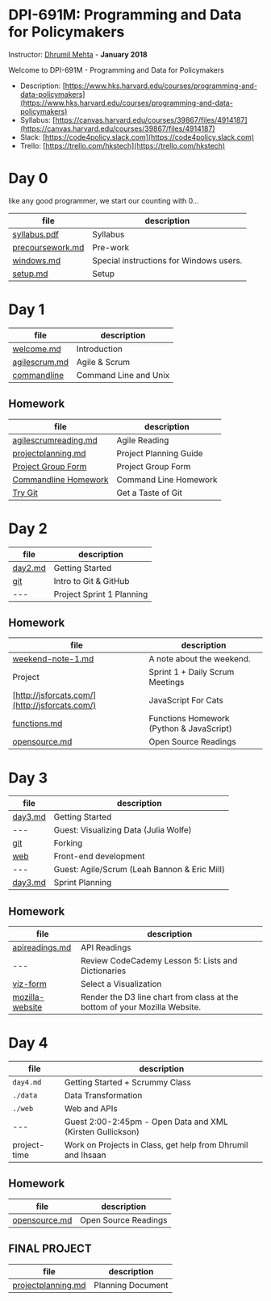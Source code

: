 # DPI-691M: Programming and Data for Policymakers
Instructor: [Dhrumil Mehta](https://www.hks.harvard.edu/faculty/dhrumil-mehta) - **January 2018**

Welcome to DPI-691M - Programming and Data for Policymakers

* Description:
[https://www.hks.harvard.edu/courses/programming-and-data-policymakers](https://www.hks.harvard.edu/courses/programming-and-data-policymakers)
* Syllabus: [https://canvas.harvard.edu/courses/39867/files/4914187](https://canvas.harvard.edu/courses/39867/files/4914187)
* Slack: [https://code4policy.slack.com](https://code4policy.slack.com)
* Trello: [https://trello.com/hkstech](https://trello.com/hkstech)

# Day 0
like any good programmer, we start our counting with 0...

file | description
-----|------------
[syllabus.pdf](syllabus.pdf) | Syllabus
[precoursework.md](precoursework.md) | Pre-work
[windows.md](windows.md) | Special instructions for Windows users.
[setup.md](setup.md) | Setup

# Day 1

file | description
-----|------------
[welcome.md](welcome.md) | Introduction
[agilescrum.md](agilescrum.md) | Agile & Scrum
[commandline](commandline) | Command Line and Unix

## Homework

file | description
-----|------------
[agilescrumreading.md](agilescrumreading.md) | Agile Reading
[projectplanning.md](projectplanning.md) | Project Planning Guide
[Project Group Form](https://goo.gl/forms/oAqhlJBltIi2oAYA3) | Project Group Form
[Commandline Homework](commandline/07-homework.md) | Command Line Homework
[Try Git](https://try.github.io) | Get a Taste of Git


# Day 2
file | description
-----|------------
[day2.md](./day2.md) | Getting Started
[git](./git) | Intro to Git & GitHub
--- | Project Sprint 1 Planning

## Homework

file | description
-----|------------
[weekend-note-1.md](weekend-note-1.md) | A note about the weekend.
Project | Sprint 1 + Daily Scrum Meetings
[http://jsforcats.com/](http://jsforcats.com/) | JavaScript For Cats
[functions.md](functions.md) | Functions Homework (Python & JavaScript)
[opensource.md](opensource.md) | Open Source Readings


# Day 3
file| description
----|------------
[day3.md](day3.md) | Getting Started
---| Guest: Visualizing Data (Julia Wolfe)
[git](./git) | Forking
[web](./web) | Front-end development
---| Guest: Agile/Scrum (Leah Bannon & Eric Mill)
[day3.md](day3.md) | Sprint Planning


## Homework

file| description
----|------------
[apireadings.md](apireadings.md) | API Readings
--- | Review CodeCademy Lesson 5: Lists and Dictionaries
[viz-form](https://goo.gl/forms/sairW5dlmOu0HS8n2) | Select a Visualization
[mozilla-website](web/05-visualization.md#-try-it) | Render the D3 line chart from class at the bottom of your Mozilla Website.


# Day 4
file| description
----|------------
`day4.md`| Getting Started + Scrummy Class
`./data`| Data Transformation
`./web`| Web and APIs
---| Guest 2:00-2:45pm - Open Data and XML (Kirsten Gullickson)
project-time | Work on Projects in Class, get help from Dhrumil and Ihsaan

## Homework

file| description
----|------------
[opensource.md](opensource.md) | Open Source Readings

<!--

# Day 5
file| description
----|------------
---| Guest: Open Source (Seamus Kraft)
---| AWS - Dynamic Web Apps in the Cloud
---| Cryptography, Security & SSH
---| Databases (SQL & NoSQL)
---| Speaker: Security (Max Whitney)
    
-->


## FINAL PROJECT
file | description
-----|------------
[projectplanning.md](projectplanning.md) | Planning Document
